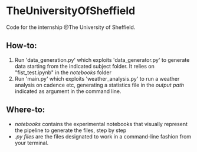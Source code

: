 # TheUniversityOfSheffield
Code for the internship @The University of Sheffield.

## How-to:
1) Run 'data_generation.py' which exploits 'data_generator.py' to generate data starting from the indicated subject folder. It relies on "fist_test.ipynb" in the _notebooks_ folder
2) Run 'main.py' which exploits 'weather_analysis.py' to run a weather analysis on cadence etc, generating a statistics file in the _output path_ indicated as argument in the command line.

## Where-to:
* _notebooks_ contains the experimental notebooks that visually represent the pipeline to generate the files, step by step
* _.py files_ are the files designated to work in a command-line fashion from your terminal.


